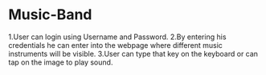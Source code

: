 # Music-Band
1.User can login using Username and Password.
2.By entering his credentials he can enter into the webpage where different music instruments will be visible.
3.User can type that key on the keyboard or can tap on the image to play sound.
